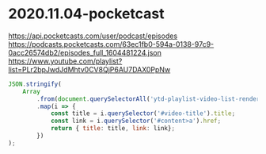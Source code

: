 ﻿# 2020.11.04-pocketcast

https://api.pocketcasts.com/user/podcast/episodes
https://podcasts.pocketcasts.com/63ec1fb0-594a-0138-97c9-0acc26574db2/episodes_full_1604481224.json
https://www.youtube.com/playlist?list=PLr2bpJwdJdMhtv0CV8QjP6AU7DAX0PpNw

``` js
JSON.stringify(
    Array
        .from(document.querySelectorAll('ytd-playlist-video-list-renderer ytd-playlist-video-renderer'))
        .map(i => {
            const title = i.querySelector('#video-title').title;
            const link = i.querySelector('#content>a').href;
            return { title: title, link: link};
        })
);
```
